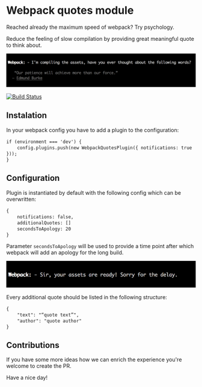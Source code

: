 Webpack quotes module
===

Reached already the maximum speed of webpack? Try psychology.

Reduce the feeling of slow compilation by providing great meaningful quote to think about.

![Image of Webpack Quote](/assets/quote.png)

[![Build Status](https://travis-ci.org/Arturszott/webpack-patience.svg?branch=master)](https://travis-ci.org/Arturszott/webpack-patience)

Instalation
---

In your webpack config you have to add a plugin to the configuration:

```
if (environment === 'dev') {
    config.plugins.push(new WebpackQuotesPlugin({ notifications: true }));
} 
```

Configuration
---

Plugin is instantiated by default with the following config which can be overwritten:

```
{
    notifications: false,
    additionalQuotes: []
    secondsToApology: 20
}
```

Parameter `secondsToApology` will be used to provide a time point after which webpack will add an apology for the long build.

![Image of Webpack Apology](/assets/ready.png)


Every additional quote should be listed in the following structure:

```
{
    "text": "“quote text”",
    "author": "quote author"
}
```

Contributions
---

If you have some more ideas how we can enrich the experience you're welcome to create the PR.

Have a nice day!
